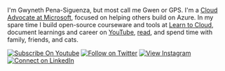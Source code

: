 <!--
**madebygps/madebygps** is a ✨ _special_ ✨ repository because its `README.md` (this file) appears on your GitHub profile.
-->

I'm Gwyneth Pena-Siguenza, but most call me Gwen or GPS. I'm a [Cloud Advocate at Microsoft](aka.ms/madebygps), focused on helping others build on Azure. In my spare time I build open-source courseware and tools at [Learn to Cloud](https://github.com/learntocloud), document learnings and career on [YouTube](https://youtube.com/madebygps), [read](https://www.madebygps.com/books-for-technologists/), and spend time with family, friends, and cats.

[![Subscribe On Youtube](https://img.shields.io/badge/Subscribe-red?style=for-the-badge&logo=youtube&logoColor=white)](https://www.youtube.com/channel/UCbjgKwnWnGG7sKCPTRgrFcw)
[![Follow on Twitter](https://img.shields.io/badge/Follow-%231DA1F2?style=for-the-badge&logo=twitter&logoColor=white)](https://twitter.com/madebygps)
[![View Instagram](https://img.shields.io/badge/view-%23E4405F.svg?&style=for-the-badge&logo=instagram&logoColor=white)](https://www.instagram.com/madebygps/)
[![Connect on LinkedIn](https://img.shields.io/badge/connect-%230077B5.svg?&style=for-the-badge&logo=linkedin)](https://www.linkedin.com/in/madebygps/)
<br />


